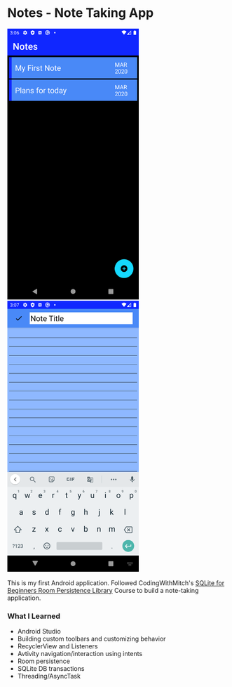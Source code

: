 # Notes - Note Taking App

<img src="images/ss1.png" width="300"> <img src="images/ss2.png" width="300">

This is my first Android application.  Followed CodingWithMitch's [SQLite for Beginners Room Persistence Library](https://codingwithmitch.com/courses/sqlite-room-persistence-android/) Course to build a note-taking application.  

### What I Learned
 - Android Studio
 - Building custom toolbars and customizing behavior
 - RecyclerView and Listeners
 - Avtivity navigation/interaction using intents
 - Room persistence
 - SQLite DB transactions
 - Threading/AsyncTask
 
